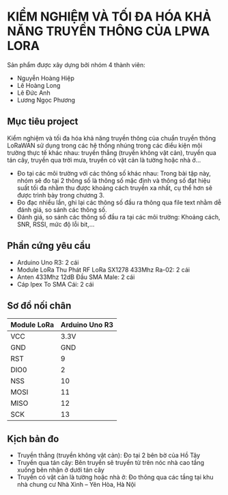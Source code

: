 # KIỂM NGHIỆM VÀ TỐI ĐA HÓA KHẢ NĂNG TRUYỀN THÔNG CỦA LPWA LORA

Sản phẩm được xây dựng bởi nhóm 4 thành viên:
- Nguyễn Hoàng Hiệp
- Lê Hoàng Long
- Lê Đức Anh
- Lương Ngọc Phương

## Mục tiêu project

Kiểm nghiệm và tối đa hóa khả năng truyền thông của chuẩn truyền thông LoRaWAN sử dụng trong các hệ thống nhúng trong các điều kiện môi trường thực tế khác nhau: truyền thẳng (truyền không vật cản), truyền qua tán cây, truyền qua trời mưa, truyền có vật cản là tường hoặc nhà ở…
- Đo tại các môi trường với các thông số khác nhau: Trong bài tập này, nhóm sẽ đo tại 2 thông số là thông số mặc định và thông số đạt hiệu suất tối đa nhằm thu được khoảng cách truyền xa nhất, cụ thể hơn sẽ được trình bày trong chương 3.
- Đo đạc nhiều lần, ghi lại các thông số đầu ra thông qua file text nhằm dễ đánh giá, so sánh các thông số.
- Đánh giá, so sánh các thông số đầu ra tại các môi trường: Khoảng cách, SNR, RSSI, mức độ lỗi bit,…

## Phần cứng yêu cầu
- Arduino Uno R3: 2 cái
- Module LoRa Thu Phát RF LoRa SX1278 433Mhz Ra-02: 2 cái
- Anten 433Mhz 12dB Đầu SMA Male: 2 cái
- Cáp Ipex To SMA Cái: 2 cái

## Sơ đồ nối chân
| Module LoRa | Arduino Uno R3 |
|-------------|----------------|
| VCC         | 3.3V           |
| GND         | GND            |
| RST         | 9              |
| DIO0        | 2              |
| NSS         | 10             |
| MOSI        | 11             |
| MISO        | 12             |
| SCK         | 13             |

## Kịch bản đo
- Truyền thẳng (truyền không vật cản): Đo tại 2 bên bờ của Hồ Tây
- Truyền qua tán cây: Bên truyền sẽ truyền từ trên nóc nhà cao tầng xuống bên nhận ở dưới tán cây
- Truyền có vật cản là tường hoặc nhà ở: Đo thông qua các tầng tại khu nhà chung cư Nhà Xinh – Yên Hòa, Hà Nội









